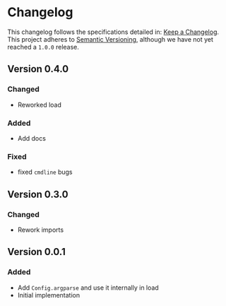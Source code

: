 # Changelog

This changelog follows the specifications detailed in: [Keep a Changelog](https://keepachangelog.com/en/1.0.0/).
This project adheres to [Semantic Versioning](https://semver.org/spec/v2.0.0.html), although we have not yet reached a `1.0.0` release.


## Version 0.4.0

### Changed
* Reworked load

### Added
* Add docs

### Fixed
* fixed `cmdline` bugs


## Version 0.3.0

### Changed
* Rework imports


## Version 0.0.1

### Added
* Add `Config.argparse` and use it internally in load
* Initial implementation
